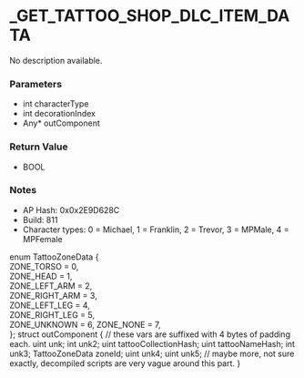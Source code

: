 # _GET_TATTOO_SHOP_DLC_ITEM_DATA

No description available.

### Parameters
* int characterType
* int decorationIndex
* Any* outComponent

### Return Value
* BOOL

### Notes
* AP Hash: 0x0x2E9D628C
* Build: 811
* Character types:
0 = Michael, 
1 = Franklin, 
2 = Trevor, 
3 = MPMale, 
4 = MPFemale


enum TattooZoneData
{  
    ZONE_TORSO = 0,  
    ZONE_HEAD = 1,  
    ZONE_LEFT_ARM = 2,  
    ZONE_RIGHT_ARM = 3,  
    ZONE_LEFT_LEG = 4,  
    ZONE_RIGHT_LEG = 5,  
    ZONE_UNKNOWN = 6,
    ZONE_NONE = 7,  
};
struct outComponent
{
    // these vars are suffixed with 4 bytes of padding each.
    uint unk;
    int unk2;
    uint tattooCollectionHash;
    uint tattooNameHash;
    int unk3;
    TattooZoneData zoneId;
    uint unk4;
    uint unk5;
    // maybe more, not sure exactly, decompiled scripts are very vague around this part.
}

